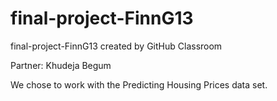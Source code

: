 # final-project-FinnG13
final-project-FinnG13 created by GitHub Classroom

Partner: Khudeja Begum

We chose to work with the Predicting Housing Prices data set. 
